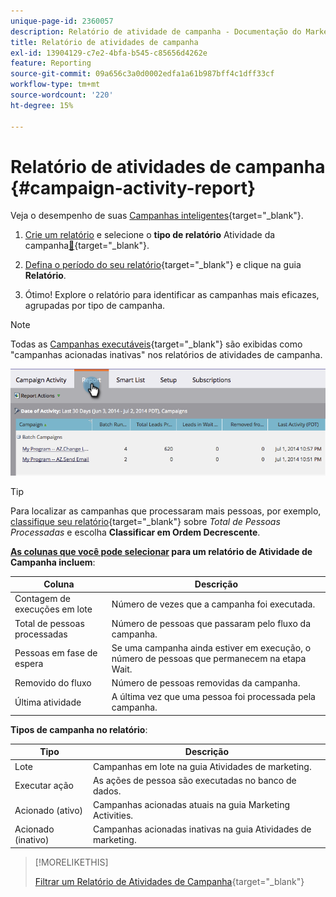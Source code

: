 ```yaml
---
unique-page-id: 2360057
description: Relatório de atividade de campanha - Documentação do Marketo - Documentação do produto
title: Relatório de atividades de campanha
exl-id: 13904129-c7e2-4bfa-b545-c85656d4262e
feature: Reporting
source-git-commit: 09a656c3a0d0002edfa1a61b987bff4c1dff33cf
workflow-type: tm+mt
source-wordcount: '220'
ht-degree: 15%

---
```


# Relatório de atividades de campanha {#campaign-activity-report}

Veja o desempenho de suas [Campanhas inteligentes](/help/marketo/product-docs/core-marketo-concepts/smart-campaigns/creating-a-smart-campaign/understanding-batch-and-trigger-smart-campaigns.md){target="_blank"}.

1. [Crie um relatório](/help/marketo/product-docs/reporting/basic-reporting/creating-reports/create-a-report-in-a-program.md) e selecione o **tipo de relatório** Atividade da campanha[&#128279;](/help/marketo/product-docs/reporting/basic-reporting/report-types/report-type-overview.md){target="_blank"}.

1. [Defina o período do seu relatório](/help/marketo/product-docs/reporting/basic-reporting/editing-reports/change-a-report-time-frame.md){target="_blank"} e clique na guia **Relatório**.

1. Ótimo! Explore o relatório para identificar as campanhas mais eficazes, agrupadas por tipo de campanha.

>[!NOTE]
>
>Todas as [Campanhas executáveis](/help/marketo/product-docs/core-marketo-concepts/smart-campaigns/flow-actions/execute-campaign.md){target="_blank"} são exibidas como &quot;campanhas acionadas inativas&quot; nos relatórios de atividades de campanha.

![](assets/campaign-activity-report-1.png)

>[!TIP]
>
>Para localizar as campanhas que processaram mais pessoas, por exemplo, [classifique seu relatório](/help/marketo/product-docs/reporting/basic-reporting/editing-reports/sort-report-on-columns.md){target="_blank"} sobre _Total de Pessoas Processadas_ e escolha **Classificar em Ordem Decrescente**.

**[As colunas que você pode selecionar](/help/marketo/product-docs/reporting/basic-reporting/editing-reports/select-report-columns.md) para um relatório de Atividade de Campanha incluem**:

<table><thead>
  <tr>
    <th>Coluna</th>
    <th>Descrição</th>
  </tr></thead>
<tbody>
  <tr>
    <td>Contagem de execuções em lote</td>
    <td>Número de vezes que a campanha foi executada.</td>
  </tr>
  <tr>
    <td>Total de pessoas processadas</td>
    <td>Número de pessoas que passaram pelo fluxo da campanha.</td>
  </tr>
  <tr>
    <td>Pessoas em fase de espera</td>
    <td>Se uma campanha ainda estiver em execução, o número de pessoas que permanecem na etapa Wait.</td>
  </tr>
  <tr>
    <td>Removido do fluxo</td>
    <td>Número de pessoas removidas da campanha.</td>
  </tr>
  <tr>
    <td>Última atividade</td>
    <td>A última vez que uma pessoa foi processada pela campanha.</td>
  </tr>
</tbody>
</table>

**Tipos de campanha no relatório**:

<table><thead>
  <tr>
    <th>Tipo</th>
    <th>Descrição</th>
  </tr></thead>
<tbody>
  <tr>
    <td>Lote</td>
    <td>Campanhas em lote na guia Atividades de marketing.</td>
  </tr>
  <tr>
    <td>Executar ação</td>
    <td>As ações de pessoa são executadas no banco de dados.</td>
  </tr>
  <tr>
    <td>Acionado (ativo)</td>
    <td>Campanhas acionadas atuais na guia Marketing Activities.</td>
  </tr>
  <tr>
    <td>Acionado (inativo)</td>
    <td>Campanhas acionadas inativas na guia Atividades de marketing.</td>
  </tr>
</tbody>
</table>

>[!MORELIKETHIS]
>
>[Filtrar um Relatório de Atividades de Campanha](/help/marketo/product-docs/reporting/basic-reporting/report-activity/filter-a-campaign-activity-report.md){target="_blank"}
